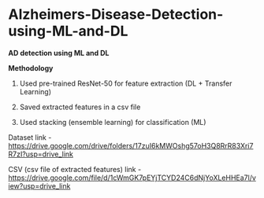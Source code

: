 # Alzheimers-Disease-Detection-using-ML-and-DL
**AD detection using ML and DL**

**Methodology**

1. Used pre-trained ResNet-50 for feature extraction (DL + Transfer Learning)

2. Saved extracted features in a csv file

3. Used stacking (ensemble learning) for classification (ML)

Dataset link - https://drive.google.com/drive/folders/17zuI6kMWOshg57oH3Q8RrR83Xri7R7zI?usp=drive_link

CSV (csv file of extracted features) link - https://drive.google.com/file/d/1cWmGK7pEYjTCYD24C6dNjYoXLeHHEa7l/view?usp=drive_link

